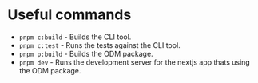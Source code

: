 # Useful commands

- `pnpm c:build` - Builds the CLI tool.
- `pnpm c:test` - Runs the tests against the CLI tool.
- `pnpm p:build` - Builds the ODM package.
- `pnpm dev` - Runs the development server for the nextjs app thats using the ODM package.
